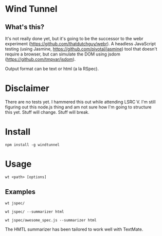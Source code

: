 Wind Tunnel
===========

What's this?
------------

It's not really done yet, but it's going to be the successor to the webr experiment (https://github.com/thatdutchguy/webr).
A headless JavaScript testing (using Jasmine, https://github.com/pivotal/jasmine) tool that doesn't require a browser, but
can simulate the DOM using jsdom (https://github.com/tmpvar/jsdom).

Output format can be text or html (a la RSpec).

Disclaimer
==========

There are no tests yet. I hammered this out while attending LSRC V. I'm still figuring out this node.js thing and 
am not sure how I'm going to structure this yet. Stuff will change. Stuff will break.


Install
=======
    npm install -g windtunnel
  
Usage
=====
    wt <path> [options]

Examples
--------
    wt jspec/

    wt jspec/ --summarizer html

    wt jspec/awesome_spec.js --summarizer html

The HMTL summarizer has been tailored to work well with TextMate.
